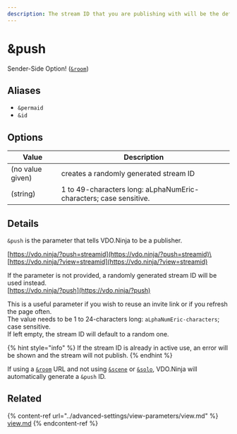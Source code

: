 ```yaml
---
description: The stream ID that you are publishing with will be the defined value
---
```


# \&push

Sender-Side Option! ([`&room`](../general-settings/room.md))

## Aliases

* `&permaid`
* `&id`

## Options

| Value            | Description                                                       |
| ---------------- | ----------------------------------------------------------------- |
| (no value given) | creates a randomly generated stream ID                            |
| (string)         | 1 to 49-characters long: aLphaNumEric-characters; case sensitive. |

## Details

`&push` is the parameter that tells VDO.Ninja to be a publisher.

[https://vdo.ninja/?push=streamid](https://vdo.ninja/?push=streamid)\
[https://vdo.ninja/?view=streamid](https://vdo.ninja/?view=streamid)

If the parameter is not provided, a randomly generated stream ID will be used instead.\
[https://vdo.ninja/?push](https://vdo.ninja/?push)

This is a useful parameter if you wish to reuse an invite link or if you refresh the page often.\
The value needs to be 1 to 24-characters long: `aLphaNumEric-characters`; case sensitive.\
If left empty, the stream ID will default to a random one.

{% hint style="info" %}
If the stream ID is already in active use, an error will be shown and the stream will not publish.
{% endhint %}

If using a [`&room`](../general-settings/room.md) URL and not using [`&scene`](../advanced-settings/view-parameters/scene.md) or [`&solo`](../advanced-settings/upcoming-parameters/and-solo.md), VDO.Ninja will automatically generate a `&push` ID.

## Related

{% content-ref url="../advanced-settings/view-parameters/view.md" %}
[view.md](../advanced-settings/view-parameters/view.md)
{% endcontent-ref %}
